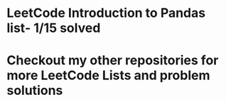<h1> LeetCode Introduction to Pandas list- 1/15 solved</h1>
<h1> Checkout my other repositories for more LeetCode Lists and problem solutions</h1>
